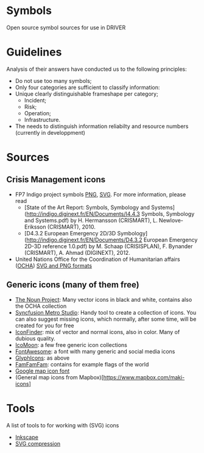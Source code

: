 # Symbols
Open source symbol sources for use in DRIVER

# Guidelines
Analysis of their answers have conducted us to the following principles:
- Do not use too many symbols;
- Only four categories are sufficient to classify information:
- Unique clearly distinguishable frameshape per category; 
  - Incident;
  - Risk;
  - Operation;
  - Infrastructure.
- The needs to distinguish information reliabilty and resource numbers (currently in developpment)

# Sources

## Crisis Management icons
- FP7 Indigo project symbols [PNG](http://indigo.diginext.fr/Images/Symbols/INDIGO_Final_Emergency_Set_PNG_1.0.zip), [SVG](http://indigo.diginext.fr/Images/Symbols/INDIGO_Final_Emergency_Set_SVG_1.0.zip). For more information, please read
  - [State of the Art Report: Symbols, Symbology and Systems](http://indigo.diginext.fr/EN/Documents/I4.4.3 Symbols, Symbology and Systems.pdf) by H. Hermansson (CRISMART), L. Newlove-Eriksson (CRISMART), 2010.
  - [D4.3.2 European Emergency 2D/3D Symbology](http://indigo.diginext.fr/EN/Documents/D4.3.2 European Emergency 2D-3D reference 1.0.pdf) by M. Schaap (CRISISPLAN), F. Bynander (CRISMART), A. Ahmad (DIGINEXT), 2012.
- United Nations Office for the Coordination of Humanitarian affairs
([OCHA](http://www.unocha.org/top-stories/all-stories/ocha-launches-500-free-humanitarian-symbols)) [SVG and PNG formats](https://thenounproject.com/ochaavmu/uploads/)

## Generic icons (many of them free)
- [The Noun Project](thenounproject.com): Many vector icons in black and white, contains also the OCHA collection 
- [Syncfusion Metro Studio](https://www.syncfusion.com/downloads/metrostudio): Handy tool to create a collection of icons. You can also suggest missing icons, which normally, after some time, will be created for you for free
- [IconFinder](iconfinder.com): mix of vector and normal icons, also in color. Many of dubious quality.
- [IcoMoon](https://icomoon.io): a few free generic icon collections
- [FontAwesome](https://fortawesome.github.io/Font-Awesome): a font with many generic and social media icons
- [GlyphIcons](glyphicons.com): as above
- [FamFamFam](www.famfamfam.com/lab/icons): contains for example flags of the world
- [Google map icon font](http://map-icons.com)
- (General map icons from Mapbox)[https://www.mapbox.com/maki-icons]

# Tools

A list of tools to for working with (SVG) icons
- [Inkscape](https://inkscape.org)
- [SVG compression](https://jakearchibald.github.io/svgomg)
